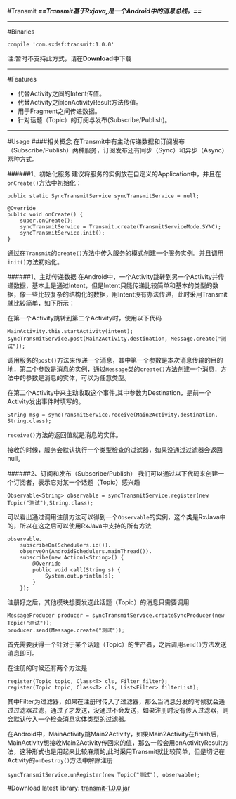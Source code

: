 #Transmit
***==Transmit基于Rxjava,是一个Android中的消息总线。==***
_ _ _
#Binaries
```
compile 'com.sxdsf:transmit:1.0.0'

```
注:暂时不支持此方式，请在**Download**中下载
_ _ _
#Features
- 代替Activity之间的Intent传值。
- 代替Activity之间onActivityResult方法传值。
- 用于Fragment之间传递数据。
- 针对话题（Topic）的订阅与发布(Subscribe/Publish)。
_ _ _
#Usage
####相关概念
在Transmit中有主动传递数据和订阅发布（Subscribe/Publish）两种服务，订阅发布还有同步（Sync）和异步（Async）两种方式。

######1、初始化服务
建议将服务的实例放在自定义的Application中，并且在`onCreate()`方法中初始化：
```
public static SyncTransmitService syncTransmitService = null;

@Override
public void onCreate() {
    super.onCreate();
    syncTransmitService = Transmit.create(TransmitServiceMode.SYNC);
    syncTransmitService.init();
}
```
通过在`Transmit`的`create()`方法中传入服务的模式创建一个服务实例。并且调用`init()`方法初始化。

######1、主动传递数据
在Android中，一个Activity跳转到另一个Activity并传递数据，基本上是通过Intent，但是Intent只能传递比较简单和基本的类型的数据，像一些比较复杂的结构化的数据，用Intent没有办法传递，此时采用Transmit就比较简单，如下所示：

在第一个Activity跳转到第二个Activity时，使用以下代码
```
MainActivity.this.startActivity(intent);
syncTransmitService.post(Main2Activity.destination, Message.create("测试"));
```
调用服务的`post()`方法来传递一个消息，其中第一个参数是本次消息传输的目的地，第二个参数是消息的实例，通过`Message`类的`create()`方法创建一个消息，方法中的参数是消息的实体，可以为任意类型。

在第二个Activity中来主动收取这个事件,其中参数为Destination，是前一个Activity发出事件时填写的。
```
String msg = syncTransmitService.receive(Main2Activity.destination, String.class);
```
`receive()`方法的返回值就是消息的实体。

接收的时候，服务会默认执行一个类型检查的过滤器，如果没通过过滤器会返回null。

######2、订阅和发布（Subscribe/Publish）
我们可以通过以下代码来创建一个订阅者，表示它对某一个话题（Topic）感兴趣
```
Observable<String> observable = syncTransmitService.register(new Topic("测试"),String.class);
```
可以看出通过调用注册方法可以得到一个`Observable`的实例，这个类是RxJava中的，所以在这之后可以使用RxJava中支持的所有方法
```
observable.
	subscribeOn(Schedulers.io()).
    observeOn(AndroidSchedulers.mainThread()).
    subscribe(new Action1<String>() {
    	@Override
    	public void call(String s) {
    		System.out.println(s);
    	}
    });
```
注册好之后，其他模块想要发送此话题（Topic）的消息只需要调用
```
MessageProducer producer = syncTransmitService.createSyncProducer(new Topic("测试"));
producer.send(Message.create("测试"));
```
首先需要获得一个针对于某个话题（Topic）的生产者，之后调用`send()`方法发送消息即可。

在注册的时候还有两个方法是
```
register(Topic topic, Class<T> cls, Filter filter);
register(Topic topic, Class<T> cls, List<Filter> filterList);
```
其中Filter为过滤器，如果在注册时传入了过滤器，那么当消息分发的时候就会通过过滤器过滤，通过了才发送，没通过不会发送，如果注册时没有传入过滤器，则会默认传入一个检查消息实体类型的过滤器。

在Android中，MainActivity跳Main2Activity，如果Main2Activity在finish后，MainActivity想接收Main2Activity传回来的值，那么一般会用onActivityResult方法，这种形式也是用起来比较麻烦的,此时采用Transmit就比较简单，但是切记在Activity的`onDestroy()`方法中解除注册
```
syncTransmitService.unRegister(new Topic("测试"), observable);
```

#Download
latest library: [transmit-1.0.0.jar](https://github.com/SxdsF/Transmit/blob/master/library/transmit-1.0.0.jar)
